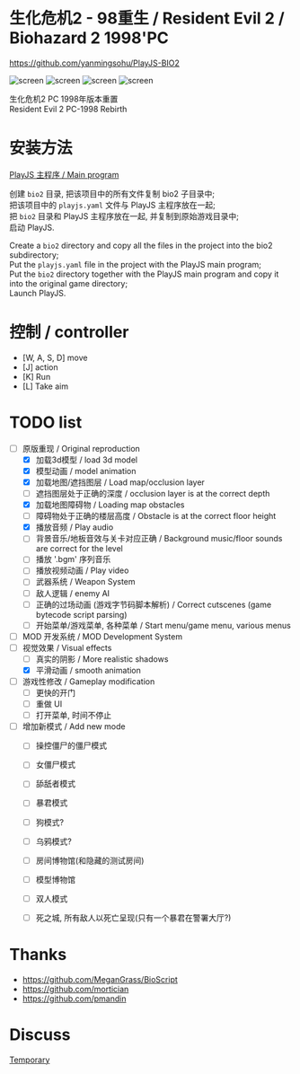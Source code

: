 # 生化危机2 - 98重生 / Resident Evil 2 / Biohazard 2 1998'PC

https://github.com/yanmingsohu/PlayJS-BIO2

![screen](https://github.com/yanmingsohu/PlayJS-release/blob/master/screen/s2.jpg)
![screen](https://github.com/yanmingsohu/PlayJS-release/blob/master/screen/s3.jpg)
![screen](https://github.com/yanmingsohu/PlayJS-release/blob/master/screen/s4.jpg)
![screen](https://github.com/yanmingsohu/PlayJS-release/blob/master/screen/s5.jpg)

生化危机2 PC 1998年版本重置  
Resident Evil 2 PC-1998 Rebirth


# 安装方法

[PlayJS 主程序 / Main program](https://github.com/yanmingsohu/PlayJS-release)

创建 `bio2` 目录, 把该项目中的所有文件复制 bio2 子目录中;  
把该项目中的 `playjs.yaml` 文件与 PlayJS 主程序放在一起;  
把 `bio2` 目录和 PlayJS 主程序放在一起, 并复制到原始游戏目录中;  
启动 PlayJS.  

Create a `bio2` directory and copy all the files in the project into the bio2 subdirectory;  
Put the `playjs.yaml` file in the project with the PlayJS main program;  
Put the `bio2` directory together with the PlayJS main program and copy it into the original game directory;  
Launch PlayJS.  


# 控制 / controller

* [W, A, S, D] move
* [J] action
* [K] Run
* [L] Take aim


# TODO list

* [ ] 原版重现 / Original reproduction
  * [x] 加载3d模型 / load 3d model
  * [x] 模型动画 / model animation
  * [x] 加载地图/遮挡图层 / Load map/occlusion layer
  * [ ] 遮挡图层处于正确的深度 / occlusion layer is at the correct depth
  * [x] 加载地图障碍物 / Loading map obstacles
  * [ ] 障碍物处于正确的楼层高度 / Obstacle is at the correct floor height
  * [x] 播放音频 / Play audio 
  * [ ] 背景音乐/地板音效与关卡对应正确 / Background music/floor sounds are correct for 
  the level
  * [ ] 播放 '.bgm' 序列音乐
  * [ ] 播放视频动画 / Play video
  * [ ] 武器系统 / Weapon System
  * [ ] 敌人逻辑 / enemy AI
  * [ ] 正确的过场动画 (游戏字节码脚本解析) / Correct cutscenes (game bytecode script parsing)
  * [ ] 开始菜单/游戏菜单, 各种菜单 / Start menu/game menu, various menus
* [ ] MOD 开发系统 / MOD Development System
* [ ] 视觉效果 / Visual effects
  * [ ] 真实的阴影 / More realistic shadows
  * [x] 平滑动画 / smooth animation
* [ ] 游戏性修改 / Gameplay modification
  * [ ] 更快的开门
  * [ ] 重做 UI
  * [ ] 打开菜单, 时间不停止
* [ ] 增加新模式 / Add new mode
  * [ ] 操控僵尸的僵尸模式
  * [ ] 女僵尸模式
  * [ ] 舔舐者模式
  * [ ] 暴君模式
  * [ ] 狗模式?
  * [ ] 乌鸦模式?
  * [ ] 房间博物馆(和隐藏的测试房间)
  * [ ] 模型博物馆
  * [ ] 双人模式
  * [ ] 死之城, 所有敌人以死亡呈现(只有一个暴君在警署大厅?)


# Thanks

* https://github.com/MeganGrass/BioScript
* https://github.com/mortician
* https://github.com/pmandin


# Discuss

[Temporary](https://tieba.baidu.com/p/6067739411)
